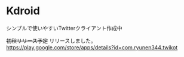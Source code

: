 # Kdroid
シンプルで使いやすいTwitterクライアント作成中

~~初秋リリース予定~~
リリースしました。
https://play.google.com/store/apps/details?id=com.ryunen344.twikot
